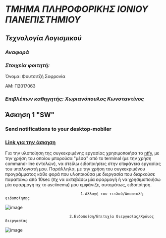 # ***ΤΜΗΜΑ ΠΛΗΡΟΦΟΡΙΚΗΣ ΙΟΝΙΟΥ ΠΑΝΕΠΙΣΤΗΜΙΟΥ***
## ***Τεχνολογία Λογισμικού***
### ***Αναφορά***

### ***Στοιχεία φοιτητή:*** 

Όνομα: Φουτσιτζή Σοφρονία

AM: Π2017063

### ***Επιβλέπων καθηγητής: Χωριανόπουλος Κωνσταντίνος***

   
   ## Άσκηση 1 "SW"
   ### Send notifications to your desktop-mobiler
   
   ### [Link για την άσκηση](https://asciinema.org/a/wZhReoAb7YDQq6O8ZlLZVWfbw)
   
   Για την υλοποίηση της συγκεκριμένης εργασίας χρησιμοποιήσα το [ntfy](https://github.com/dschep/ntfy), με την χρήση του οποίου μπορούσα "μέσα" από το terminal (με την χρήση command-line εντολών), να στείλω ειδοποιήσεις στην επιφάνεια εργασίας του υπολογιστή μου. Παράλληλα, με την χρήση του συγκεκριμένου προγράμματος κάθε φορά που υλοποιούσα με διεργασία που διαρκούσε παραπάνω από 10sec (πχ να ακτεβάσω μία εφαρμογή ή να χρησιμοποιήσω μία εφαρμογή πχ το asciinema) μου εμφάνιζε, αυτομάτως, ειδοποίηση.

                                      1.Αλλαγή του τιτλού/Αποστολή ειδοποίησης
![image](https://github.com/fsofronia/sw/blob/P2017063/projects/2017063/screen03.jpg)


 
                                 2.Ειδοποίση/Επιτυχία διεργασίας/Χρόνος διεργασίας   
![image](https://github.com/fsofronia/sw/blob/P2017063/projects/2017063/screen04.jpg)
   
   
